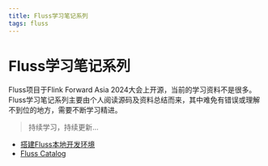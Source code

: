 ```yaml
---
title: Fluss学习笔记系列
tags: fluss
---
```


# Fluss学习笔记系列

Fluss项目于Flink Forward Asia 2024大会上开源，当前的学习资料不是很多。Fluss学习笔记系列主要由个人阅读源码及资料总结而来，其中难免有错误或理解不到位的地方，需要不断学习精进。

> 持续学习，持续更新...

* [搭建Fluss本地开发环境](./01-development-env-setup.md)
* [Fluss Catalog](./02-fluss-catalog.md)
